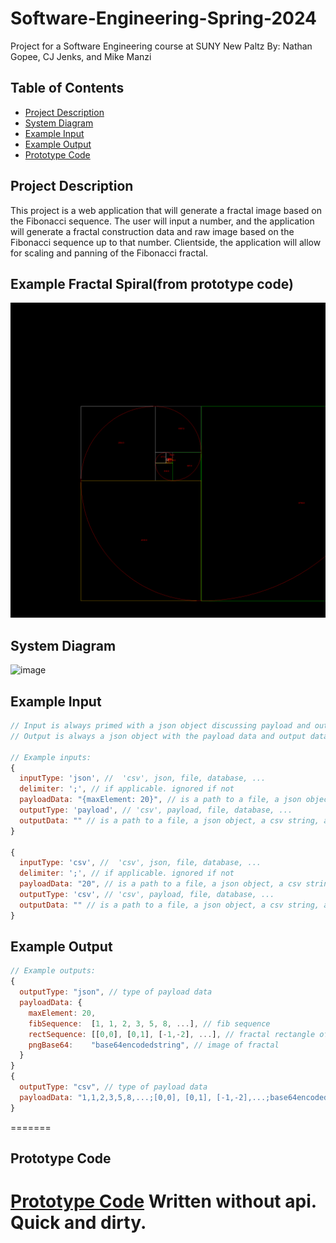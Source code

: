 # Software-Engineering-Spring-2024
Project for a Software Engineering course at SUNY New Paltz
By: Nathan Gopee, CJ Jenks, and Mike Manzi

## Table of Contents
- [Project Description](#project-description)
- [System Diagram](#system-diagram)
- [Example Input](#example-input)
- [Example Output](#example-output)
- [Prototype Code](#prototype-code)

## Project Description
This project is a web application that will generate a fractal image based on the Fibonacci sequence. The user will input a number, and the application will generate a fractal construction data and raw image based on the Fibonacci sequence up to that number. Clientside, the application will allow for scaling and panning of the Fibonacci fractal.

## Example Fractal Spiral(from prototype code)
![image](legacy/fibonacci_fractal.png)

## System Diagram
![image](https://github.com/ndg8743/Software-Engineering-Spring-2024/assets/73437724/515e890f-0d90-4f22-86fb-5e955e6435e7)

## Example Input
```javascript
// Input is always primed with a json object discussing payload and output types and data
// Output is always a json object with the payload data and output data

// Example inputs:
{
  inputType: 'json', //  'csv', json, file, database, ...
  delimiter: ';', // if applicable. ignored if not
  payloadData: "{maxElement: 20}", // is a path to a file, a json object, a csv string, a database connection, ...
  outputType: 'payload', // 'csv', payload, file, database, ...
  outputData: "" // is a path to a file, a json object, a csv string, a database connection, ...
}

{
  inputType: 'csv', //  'csv', json, file, database, ...
  delimiter: ';', // if applicable. ignored if not
  payloadData: "20", // is a path to a file, a json object, a csv string, a database connection, ...
  outputType: 'csv', // 'csv', payload, file, database, ...
  outputData: "" // is a path to a file, a json object, a csv string, a database connection, ...
}
```
## Example Output
```javascript
// Example outputs:
{
  outputType: "json", // type of payload data
  payloadData: {
    maxElement: 20,
    fibSequence:  [1, 1, 2, 3, 5, 8, ...], // fib sequence
    rectSequence: [[0,0], [0,1], [-1,-2], ...], // fractal rectangle offsets
    pngBase64:    "base64encodedstring", // image of fractal
  }
}
{
  outputType: "csv", // type of payload data
  payloadData: "1,1,2,3,5,8,...;[0,0], [0,1], [-1,-2],...;base64encodedstring", // csv string
}
```
=======
## Prototype Code
[Prototype Code](legacy/)
Written without api. Quick and dirty.
=======
